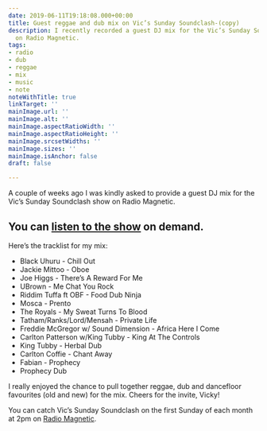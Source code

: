 ```yaml
---
date: 2019-06-11T19:18:08.000+00:00
title: Guest reggae and dub mix on Vic’s Sunday Soundclash-(copy)
description: I recently recorded a guest DJ mix for the Vic’s Sunday Soundclash show
  on Radio Magnetic.
tags:
- radio
- dub
- reggae
- mix
- music
- note
noteWithTitle: true
linkTarget: ''
mainImage.url: ''
mainImage.alt: ''
mainImage.aspectRatioWidth: ''
mainImage.aspectRatioHeight: ''
mainImage.srcsetWidths: ''
mainImage.sizes: ''
mainImage.isAnchor: false
draft: false

---
```

A couple of weeks ago I was kindly asked to provide a guest DJ mix for the Vic’s Sunday Soundclash show on Radio Magnetic.

You can [listen to the show](https://www.mixcloud.com/RadioMagnetic/vics-sunday-soundclash-08-w-laurence-hughes/) on demand.
---

Here’s the tracklist for my mix:

* Black Uhuru - Chill Out
* Jackie Mittoo - Oboe
* Joe Higgs - There’s A Reward For Me
* UBrown - Me Chat You Rock
* Riddim Tuffa ft OBF - Food Dub Ninja
* Mosca - Prento
* The Royals - My Sweat Turns To Blood
* Tatham/Ranks/Lord/Mensah - Private Life
* Freddie McGregor w/ Sound Dimension - Africa Here I Come
* Carlton Patterson w/King Tubby - King At The Controls
* King Tubby - Herbal Dub
* Carlton Coffie - Chant Away
* Fabian - Prophecy
* Prophecy Dub

I really enjoyed the chance to pull together reggae, dub and dancefloor favourites (old and new) for the mix. Cheers for the invite, Vicky!

You can catch Vic’s Sunday Soundclash on the first Sunday of each month at 2pm on [Radio Magnetic](https://www.radiomagnetic.com/).